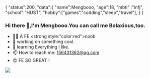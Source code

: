 {
   "status":200,
   "data":{
          "name":Mengbooo,
          "age":18,
          "mbti" :"infj",
          "school":"HUST",
          "hobby":["games","codding","sleep","travel"],
}
}

### Hi there 👋,I'm Mengbooo.You can call me Bolaxious,too.
- 😶‍🌫️ A FE <strong style:"color:red">noob</strong>
- 🔭 working on something cool.
- 🌱 learning Everything I like.
- 📫 How to reach me: 156431362@qq.com
- 😍 FE SO GREAT！

![](https://github-readme-stats.vercel.app/api?username=Mengbooo&show_icons=true&theme=transparent)




